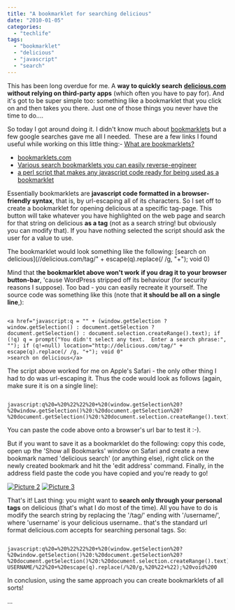 ```yaml
---
title: "A bookmarklet for searching delicious"
date: "2010-01-05"
categories: 
  - "techlife"
tags: 
  - "bookmarklet"
  - "delicious"
  - "javascript"
  - "search"
---
```


This has been long overdue for me. A **way to quickly search** [**delicious.com**](http://delicious.com/) **without relying on third-party apps** (which often you have to pay for). And it's got to be super simple too: something like a bookmarklet that you click on and then takes you there. Just one of those things you never have the time to do....

So today I got around doing it. I didn't know much about [bookmarklets](http://en.wikipedia.org/wiki/Bookmarklet) but a few google searches gave me all I needed.  These are a few links I found useful while working on this little thing:- [What are bookmarklets?](http://www.mvps.org/dmcritchie/ie/bookmarklets.htm)
- [bookmarklets.com](http://www.bookmarklets.com/)
- [Various search bookmarklets you can easily reverse-engineer](https://www.squarefree.com/bookmarklets/search.html#google)
- [a perl script that makes any javascript code ready for being used as a bookmarklet](http://daringfireball.net/2007/03/javascript_bookmarklet_builder)

Essentially bookmarklets are **javascript code formatted in a browser-friendly syntax**, that is, by url-escaping all of its characters. So I set off to create a bookmarklet for opening delicious at a specific tag-page. This button will take whatever you have highlighted on the web page and search for that string on delicious **as a tag** (not as a search string! but obviously you can modify that). If you have nothing selected the script should ask the user for a value to use.

The bookmarklet would look something like the following: [search on delicious](//delicious.com/tag/" + escape(q).replace(/ /g, "+"); void 0)

Mind that t**he bookmarklet above won't work** **if you drag it to your browser button-bar**, 'cause WordPress stripped off its behaviour (for security reasons I suppose). Too bad - you can easily recreate it yourself. The source code was something like this (note that **it should be all on a single line**,):

```

<a href="javascript:q = "" + (window.getSelection ? window.getSelection() : document.getSelection ? document.getSelection() : document.selection.createRange().text); if (!q) q = prompt("You didn't select any text.  Enter a search phrase:", ""); if (q!=null) location="http://delicious.com/tag/" + escape(q).replace(/ /g, "+"); void 0"
>search on delicious</a>
```

The script above worked for me on Apple's Safari - the only other thing I had to do was url-escaping it. Thus the code would look as follows (again, make sure it is on a single line):

```

javascript:q%20=%20%22%22%20+%20(window.getSelection%20?%20window.getSelection()%20:%20document.getSelection%20?%20document.getSelection()%20:%20document.selection.createRange().text);%20if%20(!q)%20q%20=%20prompt(%22You%20didn't%20select%20any%20text.%20%20Enter%20a%20search%20phrase:%22,%20%22%22);%20if%20(q!=null)%20location=%22http://delicious.com/tag/%22%20+%20escape(q).replace(/%20/g,%20%22+%22);%20void%200
```

You can paste the code above onto a browser's url bar to test it :-).

But if you want to save it as a bookmarklet do the following: copy this code, open up the 'Show all Bookmarks' window on Safari and create a new bookmark named 'delicious search' (or anything else), right click on the newly created bookmark and hit the 'edit address' command. Finally, in the address field paste the code you have copied and you're ready to go!

[![](/media/static/blog_img/picture-2.png "Picture 2")](http://www.michelepasin.org/blog/wp-content/uploads/2010/01/picture-2.png) [![](/media/static/blog_img/picture-3.png "Picture 3")](http://www.michelepasin.org/blog/wp-content/uploads/2010/01/picture-3.png)

That's it! Last thing: you might want to **search only through your personal tags** on delicious (that's what I do most of the time). All you have to do is modify the search string by replacing the '/tag/' ending with '/username/', where 'username' is your delicious username.. that's the standard url format delicious.com accepts for searching personal tags. So:

```

javascript:q%20=%20%22%22%20+%20(window.getSelection%20?%20window.getSelection()%20:%20document.getSelection%20?%20document.getSelection()%20:%20document.selection.createRange().text);%20if%20(!q)%20q%20=%20prompt(%22You%20didn't%20select%20any%20text.%20%20Enter%20a%20search%20phrase:%22,%20%22%22);%20if%20(q!=null)%20location=%22http://delicious.com/YOUR-USERNAME/%22%20+%20escape(q).replace(/%20/g,%20%22+%22);%20void%200
```

In conclusion, using the same approach you can create bookmarklets of all sorts!

...
